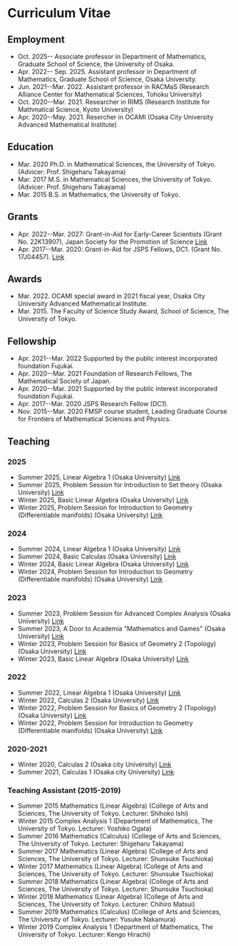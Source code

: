 
# **Curriculum Vitae**

## **Employment**
- Oct. 2025-- Associate professor in Department of Mathematics, Graduate School of Science, the University of Osaka.
- Apr. 2022-- Sep. 2025. Assistant professor in Department of Mathematics, Graduate School of Science, Osaka University.
- Jun. 2021--Mar. 2022. Assistant professor in RACMaS (Research Alliance Center for Mathematical Sciences, Tohoku University)
- Oct. 2020--Mar. 2021. Researcher in RIMS (Research Institute for Mathmatical Science, Kyoto University) 
- Apr. 2020--May. 2021. Resercher in OCAMI (Osaka City University Advanced Mathematical Institute)


## **Education**
- Mar. 2020 Ph.D. in Mathematical Sciences, the University of Tokyo. (Advicer: Prof. Shigeharu Takayama)
- Mar. 2017 M.S. in Mathematical Sciences, the University of Tokyo. (Advicer: Prof. Shigeharu Takayama)
- Mar. 2015 B.S. in Mathematics, the University of Tokyo.

## **Grants**
- Apr. 2022--Mar. 2027: Grant-in-Aid for Early-Career Scientists (Grant No. 22K13907), Japan Society for the Promotion of Science [Link](https://kaken.nii.ac.jp/en/grant/KAKENHI-PROJECT-22K13907/)
- Apr. 2017--Mar. 2020: Grant-in-Aid for JSPS Fellows, DC1. (Grant No. 17J04457). [Link](https://kaken.nii.ac.jp/en/grant/KAKENHI-PROJECT-17J04457/)

## **Awards**
- Mar. 2022. OCAMI special award in 2021 fiscal year, Osaka City University Advanced Mathematical Institute.
- Mar. 2015. The Faculty of Science Study Award, School of Science, The University of Tokyo.


## **Fellowship**
- Apr. 2021--Mar. 2022 Supported by the public interest incorporated foundation Fujukai.
- Apr. 2020--Mar. 2021 Foundation of Research Fellows, The Mathematical Society of Japan.
- Apr. 2020--Mar. 2021 Supported by the public interest incorporated foundation Fujukai.
- Apr. 2017--Mar. 2020  JSPS Research Fellow (DC1).
- Nov. 2015--Mar. 2020  FMSP course student, Leading Graduate Course for Frontiers of Mathematical Sciences and Physics.

## **Teaching**

### **2025**
- Summer 2025, Linear Algebra 1 (Osaka University) [Link](https://masataka123.github.io/2025_summer_linear_algebra/)
- Summer 2025, Problem Session for Introduction to Set theory (Osaka University) [Link](https://masataka123.github.io/2025_summer_set_theory/)
- Winter 2025, Basic Linear Algebra (Osaka University) [Link](https://masataka123.github.io/2025_winter_linear_algebra/)
- Winter 2025, Problem Session for Introduction to Geometry (Differentiable manifolds) (Osaka University)  [Link](https://masataka123.github.io/2025_winter_geometry1/)


### **2024**
- Summer 2024, Linear Algebra 1 (Osaka University) [Link](https://masataka123.github.io/2024_summer_linear_algebra/)
- Summer 2024, Basic Calculas (Osaka University) [Link](https://masataka123.github.io/2024_summer_calculus/)
- Winter 2024, Basic Linear Algebra (Osaka University) [Link](https://masataka123.github.io/2024_winter_linear_algebra/)
- Winter 2024, Problem Session for Introduction to Geometry (Differentiable manifolds) (Osaka University) [Link](https://masataka123.github.io/2024_winter_geometry1/)

### **2023**
- Summer 2023, Problem Session for Advanced Complex Analysis (Osaka University)  [Link](https://masataka123.github.io/2023_summer_complex/)
- Summer 2023, A Door to Academia "Mathematics and Games" (Osaka University)   [Link](https://masataka123.github.io/2023_summer_game/)
- Winter 2023, Problem Session for Basics of Geometry 2 (Topology) (Osaka University)  [Link](https://masataka123.github.io/2023_winter_generaltopology/)
- Winter 2023, Basic Linear Algebra (Osaka University) [Link](https://masataka123.github.io/2023_winter_linearalgebra/)


### **2022**
- Summer 2022, Linear Algebra 1 (Osaka University) [Link](https://masataka123.github.io/2022_summer_LA/)
- Winter 2022, Calculas 2 (Osaka University) [Link](https://masataka123.github.io/2022_winter_int/)
- Winter 2022, Problem Session for Basics of Geometry 2 (Topology) (Osaka University) [Link](https://masataka123.github.io/2022_winter_generaltopology/)
- Winter 2022, Problem Session for Introduction to Geometry (Differentiable manifolds) (Osaka University) [Link](https://masataka123.github.io/2022_winter_stokes/)

### **2020-2021**
- Winter 2020, Calculas 2 (Osaka city University) [Link](https://github.com/masataka123/class/tree/master/2020_autumn)
- Summer 2021, Calculas 1 (Osaka city University) [Link](https://github.com/masataka123/2021_summer)

### **Teaching Assistant (2015-2019)**
- Summer 2015 Mathematics (Linear Algebra) (College of Arts and Sciences, The University of Tokyo. Lecturer: Shihoko Ishi)
- Winter 2015 Complex Analysis 1 (Department of Mathematics, The University of Tokyo. Lecturer: Yoshiko Ogata)
- Summer 2016 Mathematics (Calculus) (College of Arts and Sciences, The University of Tokyo. Lecturer: Shigeharu Takayama)
- Summer 2017 Mathematics (Linear Algebra) (College of Arts and Sciences, The University of Tokyo. Lecturer: Shunsuke Tsuchioka)
- Winter 2017 Mathematics (Linear Algebra) (College of Arts and Sciences, The University of Tokyo. Lecturer: Shunsuke Tsuchioka)
- Summer 2018 Mathematics (Linear Algebra) (College of Arts and Sciences, The University of Tokyo. Lecturer: Shunsuke Tsuchioka)
- Winter 2018 Mathematics (Linear Algebra) (College of Arts and Sciences, The University of Tokyo. Lecturer: Chihiro Matsui)
- Summer 2019 Mathematics (Calculus) (College of Arts and Sciences, The University of Tokyo. Lecturer: Yusuke Nakamura)
- Winter 2019 Complex Analysis 1 (Department of Mathematics, The University of Tokyo. Lecturer: Kengo Hirachi)





